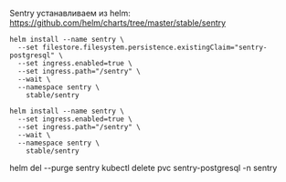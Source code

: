 Sentry устанавливаем из helm: https://github.com/helm/charts/tree/master/stable/sentry

```
helm install --name sentry \
  --set filestore.filesystem.persistence.existingClaim="sentry-postgresql" \
  --set ingress.enabled=true \
  --set ingress.path="/sentry" \
  --wait \
  --namespace sentry \
    stable/sentry
```

```
helm install --name sentry \
  --set ingress.enabled=true \
  --set ingress.path="/sentry" \
  --wait \
  --namespace sentry \
    stable/sentry
```

helm del --purge sentry
kubectl delete pvc sentry-postgresql -n sentry

